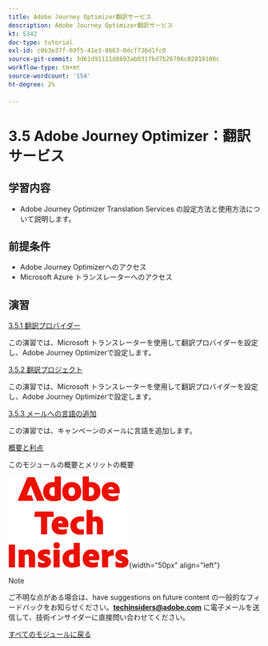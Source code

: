 ```yaml
---
title: Adobe Journey Optimizer翻訳サービス
description: Adobe Journey Optimizer翻訳サービス
kt: 5342
doc-type: tutorial
exl-id: c0b3e37f-69f5-41e3-8663-0dcf736d1fc0
source-git-commit: 3d61d91111d8693ab031fbd7b26706c02818108c
workflow-type: tm+mt
source-wordcount: '154'
ht-degree: 2%

---
```


# 3.5 Adobe Journey Optimizer：翻訳サービス

## 学習内容

- Adobe Journey Optimizer Translation Services の設定方法と使用方法について説明します。

## 前提条件

- Adobe Journey Optimizerへのアクセス
- Microsoft Azure トランスレーターへのアクセス

## 演習

[3.5.1 翻訳プロバイダー](./ex1.md)

この演習では、Microsoft トランスレーターを使用して翻訳プロバイダーを設定し、Adobe Journey Optimizerで設定します。

[3.5.2 翻訳プロジェクト](./ex2.md)

この演習では、Microsoft トランスレーターを使用して翻訳プロバイダーを設定し、Adobe Journey Optimizerで設定します。

[3.5.3 メールへの言語の追加](./ex3.md)

この演習では、キャンペーンのメールに言語を追加します。

[概要と利点](./summary.md)

このモジュールの概要とメリットの概要

![ 技術インサイダー ](./../../../../assets/images/techinsiders.png){width="50px" align="left"}

>[!NOTE]
>
>ご不明な点がある場合は、have suggestions on future content の一般的なフィードバックをお知らせください。**techinsiders@adobe.com** に電子メールを送信して、技術インサイダーに直接問い合わせてください。

[すべてのモジュールに戻る](./../../../../overview.md)
